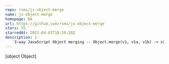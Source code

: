 ```yaml
---
repo: rsms/js-object-merge
name: js-object-merge
homepage: NA
url: https://github.com/rsms/js-object-merge
stars: 55
starredAt: 2021-04-03T18:10:20Z
description: |-
    3-way JavaScript Object merging -- Object.merge(v1, v1a, v1b) -> v2
---
```


[object Object]
